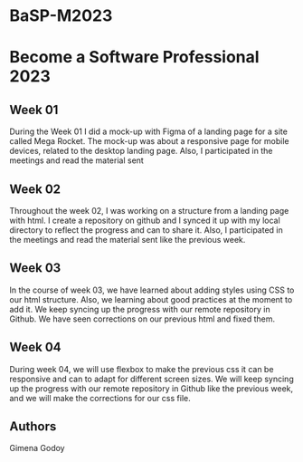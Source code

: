 # BaSP-M2023

# Become a Software Professional 2023

## Week 01
During the Week 01 I did a mock-up with Figma of a landing page for a site called Mega Rocket. The mock-up was about a responsive page for mobile devices, related to the desktop landing page.
Also, I participated in the meetings and read the material sent

## Week 02
Throughout the week 02, I was working on a structure from a landing page with html. I create a repository on github and I synced it up with my local directory to reflect the progress and can to share it.
Also, I participated in the meetings and read the material sent like the previous week.

## Week 03
In the course of week 03, we have learned about adding styles using CSS to our html structure. Also, we learning about good practices at the moment to add it. We keep syncing up the progress with our remote repository in Github.
We have seen corrections on our previous html and fixed them.

## Week 04
During week 04, we will use flexbox to make the previous css it can be responsive and can to adapt for different screen sizes. We will keep syncing up the progress with our remote repository in Github like the previous week, and we will make the corrections for our css file.

## Authors
Gimena Godoy
